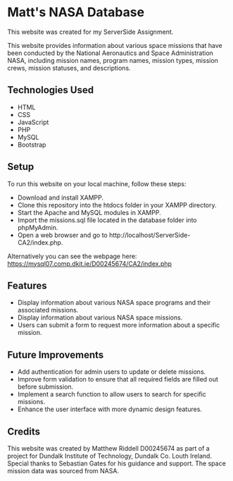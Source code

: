 # Matt's NASA Database
This website was created for my ServerSide Assignment.

This website provides information about various space missions that have been conducted by the National Aeronautics and Space Administration NASA, including mission names, program names, mission types, mission crews, mission statuses, and descriptions.

## Technologies Used
* HTML
* CSS
* JavaScript
* PHP
* MySQL
* Bootstrap

## Setup
To run this website on your local machine, follow these steps:

* Download and install XAMPP.
* Clone this repository into the htdocs folder in your XAMPP directory.
* Start the Apache and MySQL modules in XAMPP.
* Import the missions.sql file located in the database folder into phpMyAdmin.
* Open a web browser and go to http://localhost/ServerSide-CA2/index.php.

Alternatively you can see the webpage here: https://mysql07.comp.dkit.ie/D00245674/CA2/index.php 

## Features
* Display information about various NASA space programs and their associated missions.
* Display information about various NASA space missions.
* Users can submit a form to request more information about a specific mission.

## Future Improvements
* Add authentication for admin users to update or delete missions.
* Improve form validation to ensure that all required fields are filled out before submission.
* Implement a search function to allow users to search for specific missions.
* Enhance the user interface with more dynamic design features.

## Credits
This website was created by Matthew Riddell D00245674 as part of a project for Dundalk Institute of Technology, Dundalk Co. Louth Ireland. Special thanks to Sebastian Gates for his guidance and support. The space mission data was sourced from NASA.
